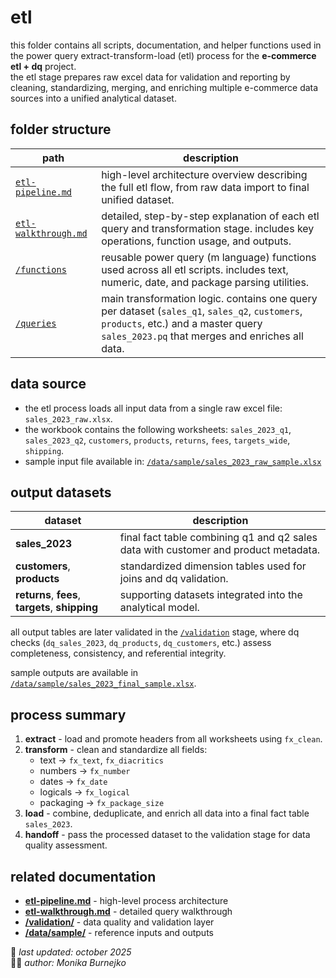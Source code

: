# etl
this folder contains all scripts, documentation, and helper functions used in the power query extract-transform-load (etl) process for the **e-commerce etl + dq** project.  
the etl stage prepares raw excel data for validation and reporting by cleaning, standardizing, merging, and enriching multiple e-commerce data sources into a unified analytical dataset.

## folder structure
| path | description |
|----------------|-------------|
| [`etl-pipeline.md`](etl-pipeline.md)| high-level architecture overview describing the full etl flow, from raw data import to final unified dataset. |
| [`etl-walkthrough.md`](etl-walkthrough.md) | detailed, step-by-step explanation of each etl query and transformation stage. includes key operations, function usage, and outputs. |
| [`/functions`](functions) | reusable power query (m language) functions used across all etl scripts. includes text, numeric, date, and package parsing utilities. |
| [`/queries`](queries) | main transformation logic. contains one query per dataset (`sales_q1`, `sales_q2`, `customers`, `products`, etc.) and a master query `sales_2023.pq` that merges and enriches all data. |

## data source
- the etl process loads all input data from a single raw excel file: `sales_2023_raw.xlsx`.
- the workbook contains the following worksheets: `sales_2023_q1`, `sales_2023_q2`, `customers`, `products`, `returns`, `fees`, `targets_wide`, `shipping`.
- sample input file available in: [`/data/sample/sales_2023_raw_sample.xlsx`](../data/sample/sales_2023_raw_sample.xlsx)

## output datasets
| dataset | description |
|----------|-------------|
| **sales_2023** | final fact table combining q1 and q2 sales data with customer and product metadata. |
| **customers**, **products** | standardized dimension tables used for joins and dq validation. |
| **returns**, **fees**, **targets**, **shipping** | supporting datasets integrated into the analytical model. |

all output tables are later validated in the [`/validation`](../validation) stage, where dq checks (`dq_sales_2023`, `dq_products`, `dq_customers`, etc.) assess completeness, consistency, and referential integrity.  

sample outputs are available in [`/data/sample/sales_2023_final_sample.xlsx`](../data/sample/sales_2023_final_sample.xlsx).

## process summary
1. **extract** - load and promote headers from all worksheets using `fx_clean`.  
2. **transform** - clean and standardize all fields:  
   - text → `fx_text`, `fx_diacritics`  
   - numbers → `fx_number`  
   - dates → `fx_date`  
   - logicals → `fx_logical`  
   - packaging → `fx_package_size`  
3. **load** - combine, deduplicate, and enrich all data into a final fact table `sales_2023`.  
4. **handoff** - pass the processed dataset to the validation stage for data quality assessment.  

## related documentation
- [**etl-pipeline.md**](./etl-pipeline.md) - high-level process architecture  
- [**etl-walkthrough.md**](./etl-walkthrough.md) - detailed query walkthrough  
- [**/validation/**](../validation) - data quality and validation layer  
- [**/data/sample/**](../data/sample) - reference inputs and outputs  

📅 *last updated: october 2025*  
👩‍💻 *author: Monika Burnejko*
